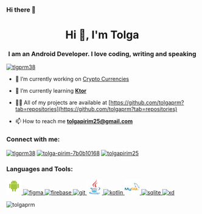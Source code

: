 ### Hi there 👋

<!--
**tolgaprm/tolgaprm** is a ✨ _special_ ✨ repository because its `README.md` (this file) appears on your GitHub profile.

Here are some ideas to get you started:

- 🔭 I’m currently working on ...
- 🌱 I’m currently learning ...
- 👯 I’m looking to collaborate on ...
- 🤔 I’m looking for help with ...
- 💬 Ask me about ...
- 📫 How to reach me: ...
- 😄 Pronouns: ...
- ⚡ Fun fact: ...
-->

<h1 align="center">Hi 👋, I'm Tolga</h1>
<h3 align="center">I am an Android Developer. I love coding, writing and speaking</h3>

<p align="left"> <a href="https://twitter.com/tlgprm38" target="blank"><img src="https://img.shields.io/twitter/follow/tlgprm38?logo=twitter&style=for-the-badge" alt="tlgprm38" /></a> </p>

- 🔭 I’m currently working on [Crypto Currencies](https://github.com/tolgaprm/RetrofitViewModel)

- 🌱 I’m currently learning **[Ktor](https://ktor.io/docs/welcome.html)**

- 👨‍💻 All of my projects are available at [https://github.com/tolgaprm?tab=repositories](https://github.com/tolgaprm?tab=repositories)

- 📫 How to reach me **tolgapirim25@gmail.com**

<h3 align="left">Connect with me:</h3>
<p align="left">
<a href="https://twitter.com/tlgprm38" target="blank"><img align="center" src="https://raw.githubusercontent.com/rahuldkjain/github-profile-readme-generator/master/src/images/icons/Social/twitter.svg" alt="tlgprm38" height="30" width="40" /></a>
<a href="https://linkedin.com/in/tolga-pirim-7b0b10168" target="blank"><img align="center" src="https://raw.githubusercontent.com/rahuldkjain/github-profile-readme-generator/master/src/images/icons/Social/linked-in-alt.svg" alt="tolga-pirim-7b0b10168" height="30" width="40" /></a>
<a href="https://www.hackerrank.com/tolgapirim25" target="blank"><img align="center" src="https://raw.githubusercontent.com/rahuldkjain/github-profile-readme-generator/master/src/images/icons/Social/hackerrank.svg" alt="tolgapirim25" height="30" width="40" /></a>
</p>

<h3 align="left">Languages and Tools:</h3>
<p align="left"> <a href="https://developer.android.com" target="_blank" rel="noreferrer"> <img src="https://raw.githubusercontent.com/devicons/devicon/master/icons/android/android-original-wordmark.svg" alt="android" width="40" height="40"/> </a> <a href="https://www.figma.com/" target="_blank" rel="noreferrer"> <img src="https://www.vectorlogo.zone/logos/figma/figma-icon.svg" alt="figma" width="40" height="40"/> </a> <a href="https://firebase.google.com/" target="_blank" rel="noreferrer"> <img src="https://www.vectorlogo.zone/logos/firebase/firebase-icon.svg" alt="firebase" width="40" height="40"/> </a> <a href="https://git-scm.com/" target="_blank" rel="noreferrer"> <img src="https://www.vectorlogo.zone/logos/git-scm/git-scm-icon.svg" alt="git" width="40" height="40"/> </a> <a href="https://www.java.com" target="_blank" rel="noreferrer"> <img src="https://raw.githubusercontent.com/devicons/devicon/master/icons/java/java-original.svg" alt="java" width="40" height="40"/> </a> <a href="https://kotlinlang.org" target="_blank" rel="noreferrer"> <img src="https://www.vectorlogo.zone/logos/kotlinlang/kotlinlang-icon.svg" alt="kotlin" width="40" height="40"/> </a> <a href="https://www.mysql.com/" target="_blank" rel="noreferrer"> <img src="https://raw.githubusercontent.com/devicons/devicon/master/icons/mysql/mysql-original-wordmark.svg" alt="mysql" width="40" height="40"/> </a> <a href="https://www.sqlite.org/" target="_blank" rel="noreferrer"> <img src="https://www.vectorlogo.zone/logos/sqlite/sqlite-icon.svg" alt="sqlite" width="40" height="40"/> </a> <a href="https://www.adobe.com/products/xd.html" target="_blank" rel="noreferrer"> <img src="https://cdn.worldvectorlogo.com/logos/adobe-xd.svg" alt="xd" width="40" height="40"/> </a> </p>

<p><img align="center" src="https://github-readme-stats.vercel.app/api/top-langs?username=tolgaprm&show_icons=true&theme=dark&title_color=ffffff&text_color=ffffff&locale=en&layout=compact" alt="tolgaprm" /></p>
